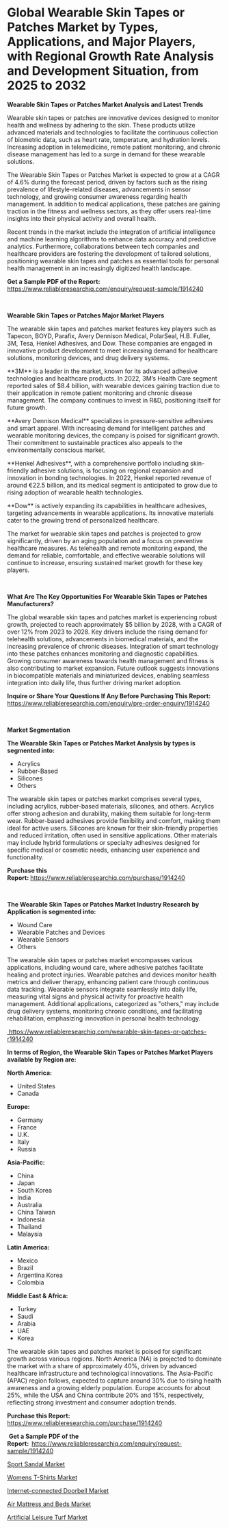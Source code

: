 <p><h1>Global Wearable Skin Tapes or Patches Market by Types, Applications, and Major Players, with Regional Growth Rate Analysis and Development Situation, from 2025 to 2032</h1></p><p><strong>Wearable Skin Tapes or Patches Market Analysis and Latest Trends</strong></p>
<p><p>Wearable skin tapes or patches are innovative devices designed to monitor health and wellness by adhering to the skin. These products utilize advanced materials and technologies to facilitate the continuous collection of biometric data, such as heart rate, temperature, and hydration levels. Increasing adoption in telemedicine, remote patient monitoring, and chronic disease management has led to a surge in demand for these wearable solutions.</p><p>The Wearable Skin Tapes or Patches Market is expected to grow at a CAGR of 4.6% during the forecast period, driven by factors such as the rising prevalence of lifestyle-related diseases, advancements in sensor technology, and growing consumer awareness regarding health management. In addition to medical applications, these patches are gaining traction in the fitness and wellness sectors, as they offer users real-time insights into their physical activity and overall health.</p><p>Recent trends in the market include the integration of artificial intelligence and machine learning algorithms to enhance data accuracy and predictive analytics. Furthermore, collaborations between tech companies and healthcare providers are fostering the development of tailored solutions, positioning wearable skin tapes and patches as essential tools for personal health management in an increasingly digitized health landscape.</p></p>
<p><strong>Get a Sample PDF of the Report:&nbsp;</strong> <a href="https://www.reliableresearchiq.com/enquiry/request-sample/1914240?utm_campaign=1102&utm_medium=2&utm_source=Github&utm_content=ia&utm_term=06042025&utm_id=wearable-skin-tapes-or-patches">https://www.reliableresearchiq.com/enquiry/request-sample/1914240</a></p>
<p>&nbsp;</p>
<p><strong>Wearable Skin Tapes or Patches Major Market Players</strong></p>
<p><p>The wearable skin tapes and patches market features key players such as Tapecon, BOYD, Parafix, Avery Dennison Medical, PolarSeal, H.B. Fuller, 3M, Tesa, Henkel Adhesives, and Dow. These companies are engaged in innovative product development to meet increasing demand for healthcare solutions, monitoring devices, and drug delivery systems.</p><p>**3M** is a leader in the market, known for its advanced adhesive technologies and healthcare products. In 2022, 3M’s Health Care segment reported sales of $8.4 billion, with wearable devices gaining traction due to their application in remote patient monitoring and chronic disease management. The company continues to invest in R&D, positioning itself for future growth.</p><p>**Avery Dennison Medical** specializes in pressure-sensitive adhesives and smart apparel. With increasing demand for intelligent patches and wearable monitoring devices, the company is poised for significant growth. Their commitment to sustainable practices also appeals to the environmentally conscious market.</p><p>**Henkel Adhesives**, with a comprehensive portfolio including skin-friendly adhesive solutions, is focusing on regional expansion and innovation in bonding technologies. In 2022, Henkel reported revenue of around €22.5 billion, and its medical segment is anticipated to grow due to rising adoption of wearable health technologies.</p><p>**Dow** is actively expanding its capabilities in healthcare adhesives, targeting advancements in wearable applications. Its innovative materials cater to the growing trend of personalized healthcare.</p><p>The market for wearable skin tapes and patches is projected to grow significantly, driven by an aging population and a focus on preventive healthcare measures. As telehealth and remote monitoring expand, the demand for reliable, comfortable, and effective wearable solutions will continue to increase, ensuring sustained market growth for these key players.</p></p>
<p>&nbsp;</p>
<p><strong>What Are The Key Opportunities For Wearable Skin Tapes or Patches Manufacturers?</strong></p>
<p><p>The global wearable skin tapes and patches market is experiencing robust growth, projected to reach approximately $5 billion by 2028, with a CAGR of over 12% from 2023 to 2028. Key drivers include the rising demand for telehealth solutions, advancements in biomedical materials, and the increasing prevalence of chronic diseases. Integration of smart technology into these patches enhances monitoring and diagnostic capabilities. Growing consumer awareness towards health management and fitness is also contributing to market expansion. Future outlook suggests innovations in biocompatible materials and miniaturized devices, enabling seamless integration into daily life, thus further driving market adoption.</p></p>
<p><strong>Inquire or Share Your Questions If Any Before Purchasing This Report:</strong> <a href="https://www.reliableresearchiq.com/enquiry/pre-order-enquiry/1914240?utm_campaign=1102&utm_medium=2&utm_source=Github&utm_content=ia&utm_term=06042025&utm_id=wearable-skin-tapes-or-patches">https://www.reliableresearchiq.com/enquiry/pre-order-enquiry/1914240</a></p>
<p>&nbsp;</p>
<p><strong>Market Segmentation</strong></p>
<p><strong>The Wearable Skin Tapes or Patches Market Analysis by types is segmented into:</strong></p>
<p><ul><li>Acrylics</li><li>Rubber-Based</li><li>Silicones</li><li>Others</li></ul></p>
<p><p>The wearable skin tapes or patches market comprises several types, including acrylics, rubber-based materials, silicones, and others. Acrylics offer strong adhesion and durability, making them suitable for long-term wear. Rubber-based adhesives provide flexibility and comfort, making them ideal for active users. Silicones are known for their skin-friendly properties and reduced irritation, often used in sensitive applications. Other materials may include hybrid formulations or specialty adhesives designed for specific medical or cosmetic needs, enhancing user experience and functionality.</p></p>
<p><strong>Purchase this Report:&nbsp;</strong><a href="https://www.reliableresearchiq.com/purchase/1914240?utm_campaign=1102&utm_medium=2&utm_source=Github&utm_content=ia&utm_term=06042025&utm_id=wearable-skin-tapes-or-patches">https://www.reliableresearchiq.com/purchase/1914240</a></p>
<p>&nbsp;</p>
<p><strong>The Wearable Skin Tapes or Patches Market Industry Research by Application is segmented into:</strong></p>
<p><ul><li>Wound Care</li><li>Wearable Patches and Devices</li><li>Wearable Sensors</li><li>Others</li></ul></p>
<p><p>The wearable skin tapes or patches market encompasses various applications, including wound care, where adhesive patches facilitate healing and protect injuries. Wearable patches and devices monitor health metrics and deliver therapy, enhancing patient care through continuous data tracking. Wearable sensors integrate seamlessly into daily life, measuring vital signs and physical activity for proactive health management. Additional applications, categorized as "others," may include drug delivery systems, monitoring chronic conditions, and facilitating rehabilitation, emphasizing innovation in personal health technology.</p></p>
<p><a href="https://www.reliableresearchiq.com/wearable-skin-tapes-or-patches-r1914240?utm_campaign=1102&utm_medium=2&utm_source=Github&utm_content=ia&utm_term=06042025&utm_id=wearable-skin-tapes-or-patches">&nbsp;https://www.reliableresearchiq.com/wearable-skin-tapes-or-patches-r1914240</a></p>
<p><strong>In terms of Region, the Wearable Skin Tapes or Patches Market Players available by Region are:</strong></p>
<p>
    <p> <strong> North America: </strong>
        <ul>
            <li>United States</li>
            <li>Canada</li>
        </ul>
        </p> 
    <p> <strong> Europe: </strong>
        <ul>
            <li>Germany</li>
            <li>France</li>
            <li>U.K.</li>
            <li>Italy</li>
            <li>Russia</li>
        </ul>
        </p> 
    <p> <strong> Asia-Pacific: </strong>
        <ul>
            <li>China</li>
            <li>Japan</li>
            <li>South Korea</li>
            <li>India</li>
            <li>Australia</li>
            <li>China Taiwan</li>
            <li>Indonesia</li>
            <li>Thailand</li>
            <li>Malaysia</li>
        </ul>
        </p> 
    <p> <strong> Latin America: </strong>
        <ul>
            <li>Mexico</li>
            <li>Brazil</li>
            <li>Argentina Korea</li>
            <li>Colombia</li>
        </ul>
        </p> 
    <p> <strong> Middle East & Africa: </strong>
        <ul>
            <li>Turkey</li>
            <li>Saudi</li>
            <li>Arabia</li>
            <li>UAE</li>
            <li>Korea</li>
        </ul>
    </p>
    </p>
<p><p>The wearable skin tapes and patches market is poised for significant growth across various regions. North America (NA) is projected to dominate the market with a share of approximately 40%, driven by advanced healthcare infrastructure and technological innovations. The Asia-Pacific (APAC) region follows, expected to capture around 30% due to rising health awareness and a growing elderly population. Europe accounts for about 25%, while the USA and China contribute 20% and 15%, respectively, reflecting strong investment and consumer adoption trends.</p></p>
<p><strong>Purchase this Report: </strong><a href="https://www.reliableresearchiq.com/purchase/1914240?utm_campaign=1102&utm_medium=2&utm_source=Github&utm_content=ia&utm_term=06042025&utm_id=wearable-skin-tapes-or-patches">https://www.reliableresearchiq.com/purchase/1914240</a></p>
<p>&nbsp;<strong>Get a Sample PDF of the Report:&nbsp;&nbsp;</strong><a href="https://www.reliableresearchiq.com/enquiry/request-sample/1914240?utm_campaign=1102&utm_medium=2&utm_source=Github&utm_content=ia&utm_term=06042025&utm_id=wearable-skin-tapes-or-patches">https://www.reliableresearchiq.com/enquiry/request-sample/1914240</a></p>
<p><strong></strong></p>
<p><p><a href="https://github.com/cingozascard/Market-Research-Report-List-1/blob/main/sport-sandal-market.md?utm_campaign=1102&utm_medium=2&utm_source=Github&utm_content=ia&utm_term=06042025&utm_id=wearable-skin-tapes-or-patches">Sport Sandal Market</a></p><p><a href="https://github.com/ardgenoud/Market-Research-Report-List-1/blob/main/womens-t-shirts-market.md?utm_campaign=1102&utm_medium=2&utm_source=Github&utm_content=ia&utm_term=06042025&utm_id=wearable-skin-tapes-or-patches">Womens T-Shirts Market</a></p><p><a href="https://github.com/sacmatidora/Market-Research-Report-List-1/blob/main/internet-connected-doorbell-market.md?utm_campaign=1102&utm_medium=2&utm_source=Github&utm_content=ia&utm_term=06042025&utm_id=wearable-skin-tapes-or-patches">Internet-connected Doorbell Market</a></p><p><a href="https://github.com/airitaursela/Market-Research-Report-List-1/blob/main/air-mattress-and-beds-market.md?utm_campaign=1102&utm_medium=2&utm_source=Github&utm_content=ia&utm_term=06042025&utm_id=wearable-skin-tapes-or-patches">Air Mattress and Beds Market</a></p><p><a href="https://github.com/gauldvikerm6/Market-Research-Report-List-1/blob/main/artificial-leisure-turf-market.md?utm_campaign=1102&utm_medium=2&utm_source=Github&utm_content=ia&utm_term=06042025&utm_id=wearable-skin-tapes-or-patches">Artificial Leisure Turf Market</a></p></p>